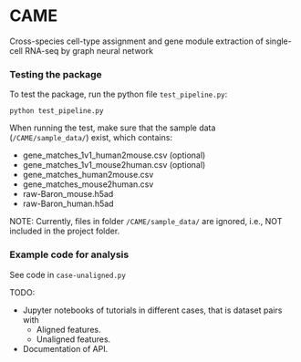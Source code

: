 # CAME
Cross-species cell-type assignment and gene module extraction of single-cell RNA-seq by graph neural network

### Testing the package
To test the package, run the python file `test_pipeline.py`:
```shell
python test_pipeline.py
```
When running the test, make sure that the sample data (`/CAME/sample_data/`) exist, which contains:
- gene_matches_1v1_human2mouse.csv (optional)
- gene_matches_1v1_mouse2human.csv (optional)
- gene_matches_human2mouse.csv
- gene_matches_mouse2human.csv
- raw-Baron_mouse.h5ad
- raw-Baron_human.h5ad 

NOTE:
Currently, files in folder `/CAME/sample_data/` are ignored, i.e., NOT included in the project folder.

### Example code for analysis

See code in `case-unaligned.py`

TODO:
* Jupyter notebooks of tutorials in different cases, that is dataset pairs with
  * Aligned features.
  * Unaligned features.
* Documentation of API.
